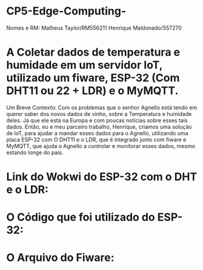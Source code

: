# CP5-Edge-Computing-

Nomes e RM:
Matheus Taylor/RM556211
Henrique Maldonado/557270

# A Coletar dados de temperatura e humidade em um servidor IoT, utilizado um fiware, ESP-32 (Com DHT11 ou 22 + LDR) e o MyMQTT.

Um Breve Contexto:
Com os problemas que o senhor Agnello está tendo em querer saber dos novos dados de vinho,  sobre a Temperatura e humidade deles. Já que ele está na Europa e com poucas notícias sobre esses tais dados. Então, eu e meu parceiro trabalho, Henrique, criamos uma solução de IoT, para ajudar a mandar esses dados para o Agnello, utilizando uma placa ESP-32 com O DHT11 e o LDR, que é integrado junto com fiware e MyMQTT, que ajuda o Agnello a controlar e monitorar esses dados, mesmo estando longe do país.



# Link do Wokwi do ESP-32 com o DHT e o LDR:

# O Código que foi utilizado do ESP-32:

# O Arquivo do Fiware:

